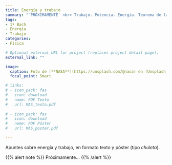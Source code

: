 ```yaml
---
title: Energía y trabajo
summary: "`PRÓXIMAMENTE` <br> Trabajo. Potencia. Energía. Teorema de las fuerzas vivas. Sistemas conservativos. Energía del MAS."
tags:
- 1º Bach
- Energía
- Trabajo
categories:
- Física

# Optional external URL for project (replaces project detail page).
external_link: ""

image:
  caption: Foto de [**NASA**](https://unsplash.com/@nasa) en [Unsplash](https://unsplash.com)
  focal_point: Smart

# links:
# - icon_pack: fas
#   icon: download
#   name: PDF Texto
#   url: MAS_texto.pdf
  
# - icon_pack: fas
#   icon: download
#   name: PDF Póster
#   url: MAS_poster.pdf

---
```


Apuntes sobre energía y trabajo, en formato texto y póster (tipo _chuleta_).

{{% alert note %}}
Próximamente...
{{% /alert %}}